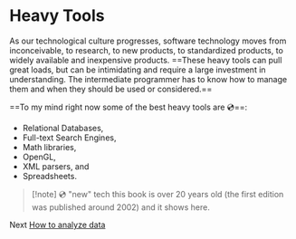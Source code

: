 # Heavy Tools
 [//]: # (Version:1.0.0)
As our technological culture progresses, software technology moves from inconceivable, to research, to new products, to standardized products, to widely available and inexpensive products. ==These heavy tools can pull great loads, but can be intimidating and require a large investment in understanding. The intermediate programmer has to know how to manage them and when they should be used or considered.==

==To my mind right now some of the best heavy tools are 💿==:

- Relational Databases,
- Full-text Search Engines,
- Math libraries,
- OpenGL,
- XML parsers, and
- Spreadsheets.

> [!note] 💿 "new" tech
> this book is over 20 years old (the first edition was published around 2002) and it shows here.

Next [How to analyze data](11-How-to-Analyze-Data.md)
